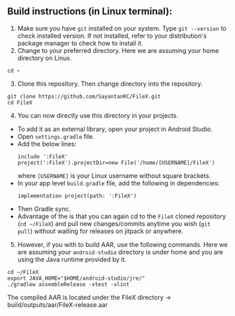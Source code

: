 ## Build instructions (in Linux terminal):
1. Make sure you have `git` installed on your system. Type `git --version` to check installed version. If not installed, refer to your distribution's package manager to check how to install it.  
2. Change to your preferred directory. Here we are assuming your home directory on Linux.  
```
cd ~
```
3. Clone this repository. Then change directory into the repository.  
```
git clone https://github.com/SayantanRC/FileX.git
cd FileX
```
4. You can now directly use this directory in your projects.  
  - To add it as an external library, open your project in Android Studio.  
  - Open `settings.gradle` file.  
  - Add the below lines:  
    ```
    include ':FileX'
    project(':FileX').projectDir=new File('/home/[USERNAME]/FileX')
    ```
    where `[USERNAME]` is your Linux username without square brackets.
  - In your app level `build.gradle` file, add the following in dependencies:   
    ```
    implementation project(path: ':FileX')
    ```
  - Then Gradle sync.  
  - Advantage of the is that you can again cd to the `FileX` cloned repository (`cd ~/FileX`) and pull new changes/commits anytime you wish (`git pull`) without waiting for releases on jitpack or anywhere.  
5. However, if you with to build AAR, use the following commands. Here we are assuming your `android-studio` directory is under home and you are using the Java runtime provided by it.  
```
cd ~/FileX
export JAVA_HOME="$HOME/android-studio/jre/"
./gradlew assembleRelease -xtest -xlint
```
The compiled AAR is located under the FileX directory -> build/outputs/aar/FileX-release.aar  
